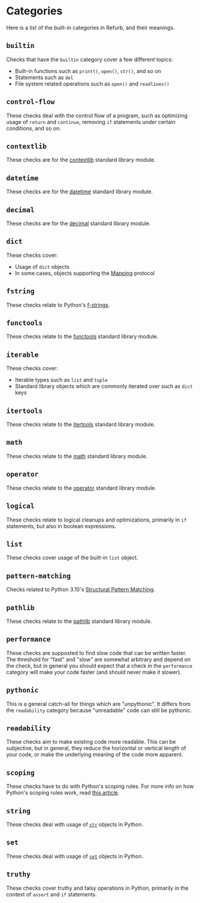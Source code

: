# Categories

Here is a list of the built-in categories in Refurb, and their meanings.

## `builtin`

Checks that have the `builtin` category cover a few different topics:

* Built-in functions such as `print()`, `open()`, `str()`, and so on
* Statements such as `del`
* File system related operations such as `open()` and `readlines()`

## `control-flow`

These checks deal with the control flow of a program, such as optimizing usage
of `return` and `continue`, removing `if` statements under certain conditions,
and so on.

## `contextlib`

These checks are for the [contextlib](https://docs.python.org/3/library/contextlib.html)
standard library module.

## `datetime`

These checks are for the [datetime](https://docs.python.org/3/library/datetime.html)
standard library module.

## `decimal`

These checks are for the [decimal](https://docs.python.org/3/library/decimal.html)
standard library module.

## `dict`

These checks cover:

* Usage of `dict` objects
* In some cases, objects supporting the [Mapping](https://docs.python.org/3/library/collections.abc.html#collections.abc.Mapping) protocol

## `fstring`

These checks relate to Python's [f-strings](https://fstring.help/).

## `functools`

These checks relate to the [functools](https://docs.python.org/3/library/functools.html)
standard library module.

## `iterable`

These checks cover:

* Iterable types such as `list` and `tuple`
* Standard library objects which are commonly iterated over such as `dict` keys

## `itertools`

These checks relate to the [itertools](https://docs.python.org/3/library/itertools.html)
standard library module.

## `math`

These checks relate to the [math](https://docs.python.org/3/library/math.html)
standard library module.

## `operator`

These checks relate to the [operator](https://docs.python.org/3/library/operator.html)
standard library module.

## `logical`

These checks relate to logical cleanups and optimizations, primarily in `if` statements,
but also in boolean expressions.

## `list`

These checks cover usage of the built-in `list` object.

## `pattern-matching`

Checks related to Python 3.10's [Structural Pattern Matching](https://peps.python.org/pep-0636/).

## `pathlib`

These checks relate to the [pathlib](https://docs.python.org/3/library/pathlib.html)
standard library module.

## `performance`

These checks are supposted to find slow code that can be written faster. The threshold for
"fast" and "slow" are somewhat arbitrary and depend on the check, but in general you should
expect that a check in the `performance` category will make your code faster (and should never
make it slower).

## `pythonic`

This is a general catch-all for things which are "unpythonic". It differs from the
`readability` category because "unreadable" code can still be pythonic.

## `readability`

These checks aim to make existing code more readable. This can be subjective, but in general,
they reduce the horizontal or vertical length of your code, or make the underlying meaning
of the code more apparent.

## `scoping`

These checks have to do with Python's scoping rules. For more info on how Python's scoping
rules work, read [this article](https://realpython.com/python-scope-legb-rule/).

## `string`

These checks deal with usage of [`str`](https://docs.python.org/3/library/stdtypes.html#string-methods)
objects in Python.

## `set`

These checks deal with usage of [`set`](https://docs.python.org/3/tutorial/datastructures.html#sets)
objects in Python.

## `truthy`

These checks cover truthy and falsy operations in Python, primarily in the context of `assert` and `if`
statements.
